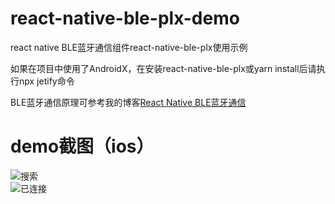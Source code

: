 # react-native-ble-plx-demo
react native BLE蓝牙通信组件react-native-ble-plx使用示例

如果在项目中使用了AndroidX，在安装react-native-ble-plx或yarn install后请执行npx jetify命令

BLE蓝牙通信原理可参考我的博客[React Native BLE蓝牙通信](http://blog.csdn.net/withings/article/details/71378562)

# demo截图（ios）
![搜索](https://github.com/zhanguangao/react-native-ble-plx-demo/blob/master/src/screenshot/scan.jpg?raw=true)
<br>
![已连接](https://github.com/zhanguangao/react-native-ble-plx-demo/blob/master/src/screenshot/connect.jpg?raw=true)